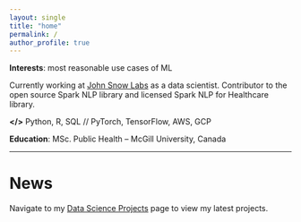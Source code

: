 ```yaml
---
layout: single
title: "home"
permalink: /
author_profile: true
---
```


**Interests**: most reasonable use cases of ML

Currently working at [John Snow Labs](https://www.johnsnowlabs.com/) as a data scientist. Contributor to the open source Spark NLP library and licensed Spark NLP for Healthcare library.

**</>** Python, R, SQL // PyTorch, TensorFlow, AWS, GCP

**Education**: MSc. Public Health – McGill University, Canada

------

# News

Navigate to my [Data Science Projects](https://luca-martial.github.io/projects/) page to view my latest projects.